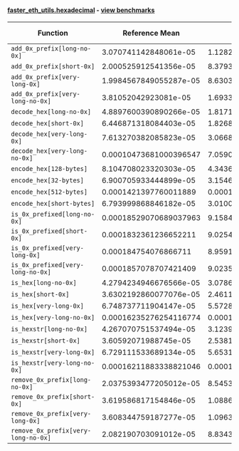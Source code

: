 #### [faster_eth_utils.hexadecimal](https://github.com/BobTheBuidler/faster-eth-utils/blob/master/faster_eth_utils/hexadecimal.py) - [view benchmarks](https://github.com/BobTheBuidler/faster-eth-utils/blob/master/benchmarks/test_hexadecimal_benchmarks.py)

| Function | Reference Mean | Faster Mean | % Change | Speedup (%) | x Faster | Faster |
|----------|---------------|-------------|----------|-------------|----------|--------|
| `add_0x_prefix[long-no-0x]` | 3.070741142848061e-05 | 1.128203436831665e-05 | 63.26% | 172.18% | 2.72x | ✅ |
| `add_0x_prefix[short-0x]` | 2.000525912541356e-05 | 8.379305379836878e-06 | 58.11% | 138.75% | 2.39x | ✅ |
| `add_0x_prefix[very-long-0x]` | 1.9984567849055287e-05 | 8.630339235824536e-06 | 56.81% | 131.56% | 2.32x | ✅ |
| `add_0x_prefix[very-long-no-0x]` | 3.81052042923081e-05 | 1.6933345747497732e-05 | 55.56% | 125.03% | 2.25x | ✅ |
| `decode_hex[long-no-0x]` | 4.8897600390890266e-05 | 1.8171519593998164e-05 | 62.84% | 169.09% | 2.69x | ✅ |
| `decode_hex[short-0x]` | 6.446871318084403e-05 | 1.8268616080900293e-05 | 71.66% | 252.89% | 3.53x | ✅ |
| `decode_hex[very-long-0x]` | 7.613270382085823e-05 | 3.066853519059098e-05 | 59.72% | 148.24% | 2.48x | ✅ |
| `decode_hex[very-long-no-0x]` | 0.00010473681000396547 | 7.059093840476271e-05 | 32.60% | 48.37% | 1.48x | ✅ |
| `encode_hex[128-bytes]` | 8.104708023320303e-05 | 4.343605296098064e-05 | 46.41% | 86.59% | 1.87x | ✅ |
| `encode_hex[32-bytes]` | 6.900705933444899e-05 | 3.1546312907975436e-05 | 54.29% | 118.75% | 2.19x | ✅ |
| `encode_hex[512-bytes]` | 0.0001421397760011889 | 0.00010036416928966957 | 29.39% | 41.62% | 1.42x | ✅ |
| `encode_hex[short-bytes]` | 6.793999868846182e-05 | 3.010058644588152e-05 | 55.70% | 125.71% | 2.26x | ✅ |
| `is_0x_prefixed[long-no-0x]` | 0.00018529070689037963 | 9.158488917957811e-05 | 50.57% | 102.32% | 2.02x | ✅ |
| `is_0x_prefixed[short-0x]` | 0.0001832361236652211 | 9.025445480257549e-05 | 50.74% | 103.02% | 2.03x | ✅ |
| `is_0x_prefixed[very-long-0x]` | 0.000184754076866711 | 8.959199585321805e-05 | 51.51% | 106.22% | 2.06x | ✅ |
| `is_0x_prefixed[very-long-no-0x]` | 0.0001857078707421409 | 9.023590906618937e-05 | 51.41% | 105.80% | 2.06x | ✅ |
| `is_hex[long-no-0x]` | 4.2794234946676566e-05 | 3.0786868431252006e-05 | 28.06% | 39.00% | 1.39x | ✅ |
| `is_hex[short-0x]` | 3.6302192860077076e-05 | 2.4611631293737512e-05 | 32.20% | 47.50% | 1.48x | ✅ |
| `is_hex[very-long-0x]` | 6.748737711904147e-05 | 5.572832233542198e-05 | 17.42% | 21.10% | 1.21x | ✅ |
| `is_hex[very-long-no-0x]` | 0.00016235276254116774 | 0.0001500604512785087 | 7.57% | 8.19% | 1.08x | ✅ |
| `is_hexstr[long-no-0x]` | 4.267070751537494e-05 | 3.123940515173784e-05 | 26.79% | 36.59% | 1.37x | ✅ |
| `is_hexstr[short-0x]` | 3.60592071988745e-05 | 2.538171413350901e-05 | 29.61% | 42.07% | 1.42x | ✅ |
| `is_hexstr[very-long-0x]` | 6.729111533689134e-05 | 5.6531969857294286e-05 | 15.99% | 19.03% | 1.19x | ✅ |
| `is_hexstr[very-long-no-0x]` | 0.00016211883338821046 | 0.00015057707894361547 | 7.12% | 7.67% | 1.08x | ✅ |
| `remove_0x_prefix[long-no-0x]` | 2.0375393477205012e-05 | 8.54539481767019e-06 | 58.06% | 138.44% | 2.38x | ✅ |
| `remove_0x_prefix[short-0x]` | 3.619586817154846e-05 | 1.0886370435199802e-05 | 69.92% | 232.49% | 3.32x | ✅ |
| `remove_0x_prefix[very-long-0x]` | 3.608344759187277e-05 | 1.0963822451530469e-05 | 69.62% | 229.11% | 3.29x | ✅ |
| `remove_0x_prefix[very-long-no-0x]` | 2.082190703091012e-05 | 8.83439376227095e-06 | 57.57% | 135.69% | 2.36x | ✅ |
